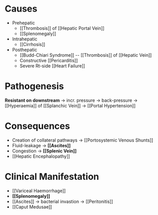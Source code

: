 # Causes
- Prehepatic
	- [[Thrombosis]] of [[Hepatic Portal Vein]]
	- [[Splenomegaly]]
- Intrahepatic
	- [[Cirrhosis]]
- Posthepatic
	- [[Budd-Chiari Syndrome]] -- [[Thrombosis]] of [[Hepatic Vein]]
	- Constructive [[Pericarditis]]
	- Severe Rt-side [[Heart Failure]]

# Pathogenesis
**Resistant on downstream** -> incr. pressure -> back-pressure -> [[Hyperaemia]] of [[Splanchic Vein]] -> [[Portal Hypertension]]

# Consequences 
- Creation of collateral pathways -> [[Portosystemic Venous Shunts]]
- Fluid-leakage -> **[[Ascites]]** 
- Congestion -> **[[Splenic Vein]]**
- [[Hepatic Encephalopathy]]

# Clinical Manifestation
- [[Variceal Haemorrhage]]
- **[[Splenomegaly]]**
- [[Ascites]] -> bacterial invastion -> [[Peritonitis]]
- [[Caput Medusae]]